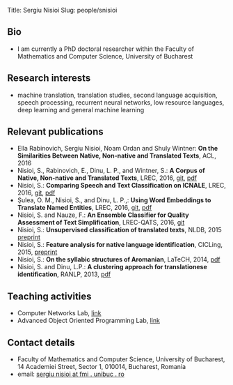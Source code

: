 ﻿Title: Sergiu Nisioi 
Slug: people/snisioi

## Bio 

- I am currently a PhD doctoral researcher within the Faculty of Mathematics and Computer Science, University of Bucharest

## Research interests

- machine translation, translation studies, second language acquisition, speech processing, recurrent neural networks, low resource languages, deep learning and general machine learning


## Relevant publications

- Ella Rabinovich, Sergiu Nisioi, Noam Ordan and Shuly Wintner: **On the Similarities Between Native, Non-native and Translated Texts**, ACL, 2016
- Nisioi, S., Rabinovich, E., Dinu, L. P., and Wintner, S.: **A Corpus of Native, Non-native and Translated Texts**, LREC, 2016, [git](https://github.com/senisioi/enntt-release), [pdf](http://www.lrec-conf.org/proceedings/lrec2016/pdf/902_Paper.pdf)
- Nisioi, S.: **Comparing Speech and Text Classification on ICNALE**, LREC, 2016, [git](https://github.com/senisioi/speech-text-features), [pdf](http://www.lrec-conf.org/proceedings/lrec2016/pdf/1159_Paper.pdf)
- Şulea, O. M., Nisioi, S., and Dinu, L. P.,: **Using Word Embeddings to Translate Named Entities**, LREC, 2016, [git](https://github.com/senisioi/clwe-ner), [pdf](http://www.lrec-conf.org/proceedings/lrec2016/pdf/1167_Paper.pdf)
- Nisioi, S. and Nauze, F.: **An Ensemble Classifier for Quality Assessment of Text Simplification**, LREC-QATS, 2016, [git](https://github.com/senisioi/qats-pso-ensemble) 
- Nisioi, S.: **Unsupervised classification of translated texts**, NLDB, 2015 [preprint](/papers/nisioi15b.pdf)
- Nisioi, S.: **Feature analysis for native language identification**, CICLing, 2015, [preprint](/papers/nisioi15a.pdf)
- Nisioi, S.: **On the syllabic structures of Aromanian**, LaTeCH, 2014, [pdf](https://www.aclweb.org/anthology/W/W14/W14-0616.pdf)
- Nisioi, S. and Dinu, L.P.: **A clustering approach for translationese identification**, RANLP, 2013, [pdf](http://www.aclweb.org/anthology/R13-1070)

## Teaching activities
- Computer Networks Lab, [link](/courses/RdC.pdf)
- Advanced Object Oriented Programming Lab, [link](http://aoop.github.io/)

## Contact details
- Faculty of Mathematics and Computer Science, University of Bucharest, 14 Academiei Street, Sector 1, 010014, Bucharest, Romania
- email: [sergiu nisioi at fmi . unibuc . ro](mailto:sergiu.nisioi@fmi.unibuc.ro)

